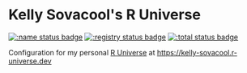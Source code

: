 
# Kelly Sovacool's R Universe

[![:name status badge](https://kelly-sovacool.r-universe.dev/badges/:name)](https://kelly-sovacool.r-universe.dev)
[![:registry status badge](https://kelly-sovacool.r-universe.dev/badges/:registry)](https://kelly-sovacool.r-universe.dev)
[![:total status badge](https://kelly-sovacool.r-universe.dev/badges/:total)](https://kelly-sovacool.r-universe.dev)

Configuration for my personal [R Universe](https://r-universe.dev/) at https://kelly-sovacool.r-universe.dev
